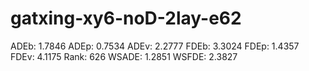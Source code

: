 # gatxing-xy6-noD-2lay-e62

ADEb: 1.7846
ADEp: 0.7534
ADEv: 2.2777
FDEb: 3.3024
FDEp: 1.4357
FDEv: 4.1175
Rank: 626
WSADE: 1.2851
WSFDE: 2.3827